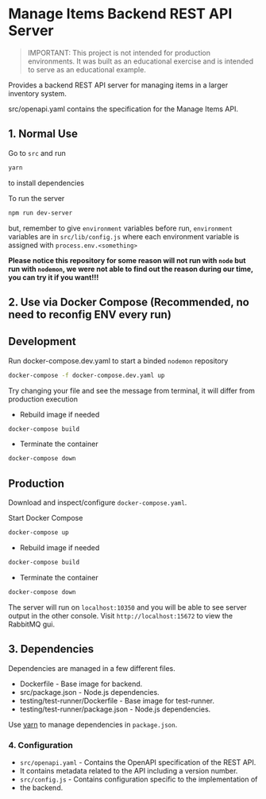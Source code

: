 # Manage Items Backend REST API Server

> IMPORTANT: This project is not intended for production environments.
> It was built as an educational exercise and is intended to serve as an educational
> example.

Provides a backend REST API server for managing items in a larger inventory system.

src/openapi.yaml contains the specification for the Manage Items API.

## 1. Normal Use

Go to `src` and run

```bash
yarn
```

to install dependencies

To run the server

```bash
npm run dev-server
```

but, remember to give `environment` variables before run, `environment`
variables are in `src/lib/config.js` where each environment variable is
assigned with `process.env.<something>`

**Please notice this repository for some reason will not run with `node` but
run with `nodemon`, we were not able to find out the reason during our time,
you can try it if you want!!!**

## 2. Use via Docker Compose (Recommended, no need to reconfig ENV every run)

## Development

Run docker-compose.dev.yaml to start a binded `nodemon` repository

```bash
docker-compose -f docker-compose.dev.yaml up 
```

Try changing your file and see the message from terminal, it will differ from
production execution

- Rebuild image if needed

```bash
docker-compose build 
```

- Terminate the container

```bash
docker-compose down
```

## Production

Download and inspect/configure `docker-compose.yaml`.

Start Docker Compose

```bash
docker-compose up
```

- Rebuild image if needed

```bash
docker-compose build
```

- Terminate the container

```bash
docker-compose down
```

The server will run on `localhost:10350` and you will be able to see server
output in the other console.
Visit `http://localhost:15672` to view the RabbitMQ gui.

## 3. Dependencies

Dependencies are managed in a few different files.

- Dockerfile - Base image for backend.
- src/package.json - Node.js dependencies.
- testing/test-runner/Dockerfile - Base image for test-runner.
- testing/test-runner/package.json - Node.js dependencies.

Use [yarn](https://yarnpkg.com/) to manage dependencies in `package.json`.

### 4. Configuration

- `src/openapi.yaml` - Contains the OpenAPI specification of the REST API.
- It contains metadata related to the API including a version number.
- `src/config.js` - Contains configuration specific to the implementation of
- the backend.
